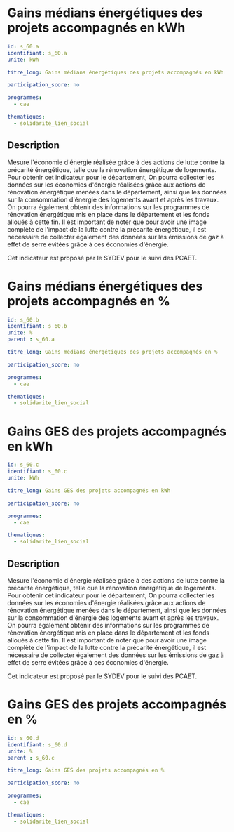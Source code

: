 # Gains médians énergétiques des projets accompagnés en kWh

```yaml
id: s_60.a
identifiant: s_60.a
unite: kWh

titre_long: Gains médians énergétiques des projets accompagnés en kWh

participation_score: no

programmes:
  - cae

thematiques:
  - solidarite_lien_social
```
## Description
Mesure l'économie d'énergie réalisée grâce à des actions de lutte contre la précarité énergétique, telle que la rénovation énergétique de logements. Pour obtenir cet indicateur pour le département, On pourra collecter les données sur les économies d'énergie réalisées grâce aux actions de rénovation énergétique menées dans le département, ainsi que les données sur la consommation d'énergie des logements avant et après les travaux. On pourra également obtenir des informations sur les programmes de rénovation énergétique mis en place dans le département et les fonds alloués à cette fin. Il est important de noter que pour avoir une image complète de l'impact de la lutte contre la précarité énergétique, il est nécessaire de collecter également des données sur les émissions de gaz à effet de serre évitées grâce à ces économies d'énergie.

Cet indicateur est proposé par le SYDEV pour le suivi des PCAET.

# Gains médians énergétiques des projets accompagnés en %

```yaml
id: s_60.b
identifiant: s_60.b
unite: %
parent : s_60.a

titre_long: Gains médians énergétiques des projets accompagnés en %

participation_score: no

programmes:
  - cae

thematiques:
  - solidarite_lien_social
```

# Gains GES des projets accompagnés en kWh

```yaml
id: s_60.c
identifiant: s_60.c
unite: kWh

titre_long: Gains GES des projets accompagnés en kWh

participation_score: no

programmes:
  - cae

thematiques:
  - solidarite_lien_social
```
## Description
Mesure l'économie d'énergie réalisée grâce à des actions de lutte contre la précarité énergétique, telle que la rénovation énergétique de logements. Pour obtenir cet indicateur pour le département, On pourra collecter les données sur les économies d'énergie réalisées grâce aux actions de rénovation énergétique menées dans le département, ainsi que les données sur la consommation d'énergie des logements avant et après les travaux. On pourra également obtenir des informations sur les programmes de rénovation énergétique mis en place dans le département et les fonds alloués à cette fin. Il est important de noter que pour avoir une image complète de l'impact de la lutte contre la précarité énergétique, il est nécessaire de collecter également des données sur les émissions de gaz à effet de serre évitées grâce à ces économies d'énergie.

Cet indicateur est proposé par le SYDEV pour le suivi des PCAET.

# Gains GES des projets accompagnés en %

```yaml
id: s_60.d
identifiant: s_60.d
unite: %
parent : s_60.c

titre_long: Gains GES des projets accompagnés en %

participation_score: no

programmes:
  - cae

thematiques:
  - solidarite_lien_social
```
